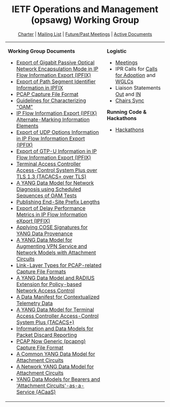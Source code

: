 <div align="center">
    
# IETF Operations and Management (opsawg) Working Group

[Charter](https://datatracker.ietf.org/wg/opsawg/about/) | [Mailing List](https://mailarchive.ietf.org/arch/browse/opsawg/) | [Future/Past Meetings](https://datatracker.ietf.org/wg/opsawg/meetings/) | [Active Documents](https://datatracker.ietf.org/wg/opsawg/documents/)
</div>

<div align="center">
<table><tbody><tr><td valign="top">
   
**Working Group Documents**

- [Export of Gigabit Passive Optical Network Encapsulation Mode in IP Flow Information Export (IPFIX)](https://datatracker.ietf.org/doc/draft-ietf-opsawg-ipfix-gpon-gem/)
- [Export of Path Segment Identifier Information in IPFIX](https://datatracker.ietf.org/doc/draft-ietf-opsawg-ipfix-path-segment/)
- [PCAP Capture File Format](https://datatracker.ietf.org/doc/draft-ietf-opsawg-pcap/)
- [Guidelines for Characterizing "OAM"](https://datatracker.ietf.org/doc/draft-ietf-opsawg-oam-characterization/)
- [IP Flow Information Export (IPFIX) Alternate-Marking Information Elements](https://datatracker.ietf.org/doc/draft-ietf-opsawg-ipfix-alt-mark/)
- [Export of UDP Options Information in IP Flow Information Export (IPFIX)](https://datatracker.ietf.org/doc/draft-ietf-opsawg-tsvwg-udp-ipfix/)
- [Export of GTP-U Information in IP Flow Information Export (IPFIX)](https://datatracker.ietf.org/doc/draft-ietf-opsawg-ipfix-gtpu/)
- [Terminal Access Controller Access-Control System Plus over TLS 1.3 (TACACS+ over TLS)](https://datatracker.ietf.org/doc/draft-ietf-opsawg-tacacs-tls13/ )
- [A YANG Data Model for Network Diagnosis using Scheduled Sequences of OAM Tests](https://datatracker.ietf.org/doc/draft-ietf-opsawg-scheduling-oam-tests/)
- [Publishing End-Site Prefix Lengths](https://datatracker.ietf.org/doc/draft-ietf-opsawg-prefix-lengths/)
- [Export of Delay Performance Metrics in IP Flow Information eXport (IPFIX)](https://datatracker.ietf.org/doc/draft-ietf-opsawg-ipfix-on-path-telemetry/ )
- [Applying COSE Signatures for YANG Data Provenance](https://datatracker.ietf.org/doc/draft-ietf-opsawg-yang-provenance/)
- [A YANG Data Model for Augmenting VPN Service and Network Models with Attachment Circuits](https://datatracker.ietf.org/doc/draft-ietf-opsawg-ac-lxsm-lxnm-glue/)
- [Link-Layer Types for PCAP-related Capture File Formats](https://datatracker.ietf.org/doc/draft-ietf-opsawg-pcaplinktype/)
- [A YANG Data Model and RADIUS Extension for Policy-based Network Access Control](https://datatracker.ietf.org/doc/draft-ietf-opsawg-ucl-acl/)
- [A Data Manifest for Contextualized Telemetry Data](https://datatracker.ietf.org/doc/draft-ietf-opsawg-collected-data-manifest/)
- [A YANG Data Model for Terminal Access Controller Access-Control System Plus (TACACS+)](https://datatracker.ietf.org/doc/draft-ietf-opsawg-secure-tacacs-yang/)
- [Information and Data Models for Packet Discard Reporting](https://datatracker.ietf.org/doc/draft-ietf-opsawg-discardmodel/)
- [PCAP Now Generic (pcapng) Capture File Format](https://datatracker.ietf.org/doc/draft-ietf-opsawg-pcapng/)
- [A Common YANG Data Model for Attachment Circuits](https://datatracker.ietf.org/doc/draft-ietf-opsawg-teas-common-ac/)
- [A Network YANG Data Model for Attachment Circuits](https://datatracker.ietf.org/doc/draft-ietf-opsawg-ntw-attachment-circuit/)
- [YANG Data Models for Bearers and 'Attachment Circuits'-as-a-Service (ACaaS)](https://datatracker.ietf.org/doc/draft-ietf-opsawg-teas-attachment-circuit/)
    
</td><td valign="top">
   
**Logistic**

- [Meetings](https://github.com/IETF-OPSAWG-WG/IETF-Meetings)
- IPR Calls for [Calls for Adoption](https://github.com/IETF-OPSAWG-WG/Logistic/tree/main/ipr-poll-cfa) and [WGLCs](https://github.com/IETF-OPSAWG-WG/Logistic/tree/main/ipr-poll-wglc)
- Liaison Statements [Out](https://github.com/IETF-OPSAWG-WG/Liaison-Statements-Out) and [IN](https://github.com/IETF-OPSAWG-WG/Liaison-Statements-In)
- [Chairs Sync](https://github.com/IETF-OPSAWG-WG/Logistic/blob/main/Chairs-Sync-Meeting-Points.md)
    
**Running Code & Hackathons**
    
- [Hackathons](https://github.com/IETF-OPSAWG-WG/Misc/wiki/NMOP%E2%80%90related-Hackathons)
    
</td></tr></tbody></table>
</div>
